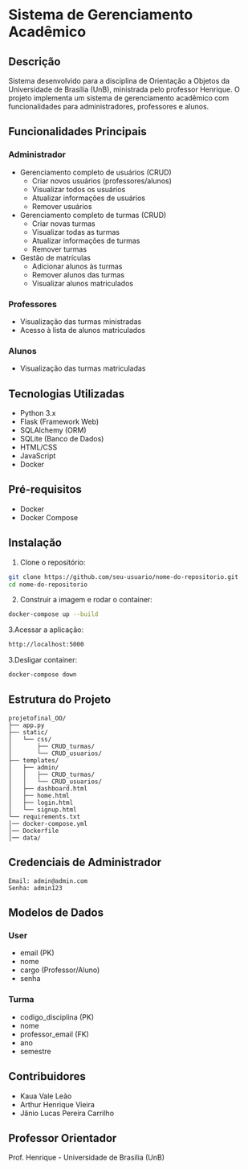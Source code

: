 # Sistema de Gerenciamento Acadêmico

## Descrição
Sistema desenvolvido para a disciplina de Orientação a Objetos da Universidade de Brasília (UnB), ministrada pelo professor Henrique. O projeto implementa um sistema de gerenciamento acadêmico com funcionalidades para administradores, professores e alunos.

## Funcionalidades Principais

### Administrador
- Gerenciamento completo de usuários (CRUD)
  - Criar novos usuários (professores/alunos)
  - Visualizar todos os usuários
  - Atualizar informações de usuários
  - Remover usuários
- Gerenciamento completo de turmas (CRUD)
  - Criar novas turmas
  - Visualizar todas as turmas
  - Atualizar informações de turmas
  - Remover turmas
- Gestão de matrículas
  - Adicionar alunos às turmas
  - Remover alunos das turmas
  - Visualizar alunos matriculados

### Professores
- Visualização das turmas ministradas
- Acesso à lista de alunos matriculados

### Alunos
- Visualização das turmas matriculadas

## Tecnologias Utilizadas
- Python 3.x
- Flask (Framework Web)
- SQLAlchemy (ORM)
- SQLite (Banco de Dados)
- HTML/CSS
- JavaScript
- Docker

## Pré-requisitos

- Docker
- Docker Compose

## Instalação

1. Clone o repositório:
```bash
git clone https://github.com/seu-usuario/nome-do-repositorio.git
cd nome-do-repositorio
```

2. Construir a imagem e rodar o container:
```bash
docker-compose up --build
```

3.Acessar a aplicação:
```bash
http://localhost:5000
```

3.Desligar container:
```bash
docker-compose down
```

## Estrutura do Projeto
```
projetofinal_OO/
├── app.py
├── static/
│   └── css/
│       ├── CRUD_turmas/
│       └── CRUD_usuarios/
├── templates/
│   ├── admin/
│   │   ├── CRUD_turmas/
│   │   └── CRUD_usuarios/
│   ├── dashboard.html
│   ├── home.html
│   ├── login.html
│   └── signup.html
└── requirements.txt
│── docker-compose.yml
│── Dockerfile
│── data/

```

## Credenciais de Administrador
```
Email: admin@admin.com
Senha: admin123
```

## Modelos de Dados

### User
- email (PK)
- nome
- cargo (Professor/Aluno)
- senha

### Turma
- codigo_disciplina (PK)
- nome
- professor_email (FK)
- ano
- semestre

## Contribuidores
- Kaua Vale Leão
- Arthur Henrique Vieira
- Jânio Lucas Pereira Carrilho

## Professor Orientador
Prof. Henrique - Universidade de Brasília (UnB)

